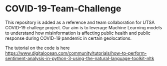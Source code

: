 # COVID-19-Team-Challenge

This repository is added as a reference and team collaboration for UTSA COVID-19 challege project. Our aim is to leverage Machine Learning models to understand how misinformation is affecting public health and public response during COVID-19 pandemic in certain geolocations. 

The tutorial on the code is here https://www.digitalocean.com/community/tutorials/how-to-perform-sentiment-analysis-in-python-3-using-the-natural-language-toolkit-nltk
